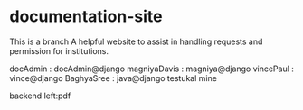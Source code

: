 # documentation-site
This is a branch
A helpful website to assist in handling requests and permission for institutions.

docAdmin : docAdmin@django
magniyaDavis : magniya@django
vincePaul : vince@django
BaghyaSree : java@django
testukal mine

backend left:pdf